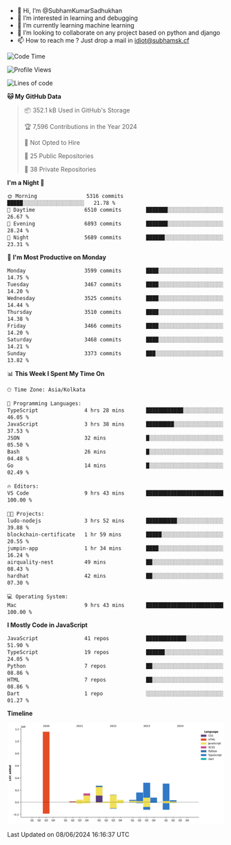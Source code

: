 - 👋 Hi, I’m @SubhamKumarSadhukhan
- 👀 I’m interested in learning and debugging
- 🌱 I’m currently learning machine learning
- 💞️ I’m looking to collaborate on any project based on python and django
- 📫 How to reach me ?
      Just drop a mail in idiot@subhamsk.cf

<!---
SubhamKumarSadhukhan/SubhamKumarSadhukhan is a ✨ special ✨ repository because its `README.md` (this file) appears on your GitHub profile.
You can click the Preview link to take a look at your changes.
--->


<!--START_SECTION:waka-->
![Code Time](http://img.shields.io/badge/Code%20Time-2%2C224%20hrs%2026%20mins-blue)

![Profile Views](http://img.shields.io/badge/Profile%20Views-0-blue)

![Lines of code](https://img.shields.io/badge/From%20Hello%20World%20I%27ve%20Written-2.7%20million%20lines%20of%20code-blue)

**🐱 My GitHub Data** 

> 📦 352.1 kB Used in GitHub's Storage 
 > 
> 🏆 7,596 Contributions in the Year 2024
 > 
> 🚫 Not Opted to Hire
 > 
> 📜 25 Public Repositories 
 > 
> 🔑 38 Private Repositories 
 > 
**I'm a Night 🦉** 

```text
🌞 Morning                5316 commits        █████░░░░░░░░░░░░░░░░░░░░   21.78 % 
🌆 Daytime                6510 commits        ███████░░░░░░░░░░░░░░░░░░   26.67 % 
🌃 Evening                6893 commits        ███████░░░░░░░░░░░░░░░░░░   28.24 % 
🌙 Night                  5689 commits        ██████░░░░░░░░░░░░░░░░░░░   23.31 % 
```
📅 **I'm Most Productive on Monday** 

```text
Monday                   3599 commits        ████░░░░░░░░░░░░░░░░░░░░░   14.75 % 
Tuesday                  3467 commits        ████░░░░░░░░░░░░░░░░░░░░░   14.20 % 
Wednesday                3525 commits        ████░░░░░░░░░░░░░░░░░░░░░   14.44 % 
Thursday                 3510 commits        ████░░░░░░░░░░░░░░░░░░░░░   14.38 % 
Friday                   3466 commits        ████░░░░░░░░░░░░░░░░░░░░░   14.20 % 
Saturday                 3468 commits        ████░░░░░░░░░░░░░░░░░░░░░   14.21 % 
Sunday                   3373 commits        ███░░░░░░░░░░░░░░░░░░░░░░   13.82 % 
```


📊 **This Week I Spent My Time On** 

```text
🕑︎ Time Zone: Asia/Kolkata

💬 Programming Languages: 
TypeScript               4 hrs 28 mins       ████████████░░░░░░░░░░░░░   46.05 % 
JavaScript               3 hrs 38 mins       █████████░░░░░░░░░░░░░░░░   37.53 % 
JSON                     32 mins             █░░░░░░░░░░░░░░░░░░░░░░░░   05.50 % 
Bash                     26 mins             █░░░░░░░░░░░░░░░░░░░░░░░░   04.48 % 
Go                       14 mins             █░░░░░░░░░░░░░░░░░░░░░░░░   02.49 % 

🔥 Editors: 
VS Code                  9 hrs 43 mins       █████████████████████████   100.00 % 

🐱‍💻 Projects: 
ludo-nodejs              3 hrs 52 mins       ██████████░░░░░░░░░░░░░░░   39.88 % 
blockchain-certificate   1 hr 59 mins        █████░░░░░░░░░░░░░░░░░░░░   20.55 % 
jumpin-app               1 hr 34 mins        ████░░░░░░░░░░░░░░░░░░░░░   16.24 % 
airquality-nest          49 mins             ██░░░░░░░░░░░░░░░░░░░░░░░   08.43 % 
hardhat                  42 mins             ██░░░░░░░░░░░░░░░░░░░░░░░   07.30 % 

💻 Operating System: 
Mac                      9 hrs 43 mins       █████████████████████████   100.00 % 
```

**I Mostly Code in JavaScript** 

```text
JavaScript               41 repos            █████████████░░░░░░░░░░░░   51.90 % 
TypeScript               19 repos            ██████░░░░░░░░░░░░░░░░░░░   24.05 % 
Python                   7 repos             ██░░░░░░░░░░░░░░░░░░░░░░░   08.86 % 
HTML                     7 repos             ██░░░░░░░░░░░░░░░░░░░░░░░   08.86 % 
Dart                     1 repo              ░░░░░░░░░░░░░░░░░░░░░░░░░   01.27 % 
```



**Timeline**

![Lines of Code chart](https://raw.githubusercontent.com/SubhamKumarSadhukhan/SubhamKumarSadhukhan/main/assets/bar_graph.png)


 Last Updated on 08/06/2024 16:16:37 UTC
<!--END_SECTION:waka-->
